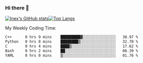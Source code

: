 ### Hi there 👋
[![lnex's GitHub stats](https://github-readme-stats.vercel.app/api?username=lnexenl&count_private=true&show_icons=true)](https://github.com/anuraghazra/github-readme-stats)[![Top Langs](https://github-readme-stats.vercel.app/api/top-langs/?username=lnexenl&layout=compact&langs_count=8&exclude_repo=32-bit-MIPS-CPU)](https://github.com/anuraghazra/github-readme-stats)

My Weekly Coding Time:
<!--START_SECTION:waka-->

```txt
C++      0 hrs 9 mins    █████████▓░░░░░░░░░░░░░░░   38.97 %
Python   0 hrs 8 mins    ████████▒░░░░░░░░░░░░░░░░   32.70 %
C        0 hrs 4 mins    ████▒░░░░░░░░░░░░░░░░░░░░   17.62 %
Bash     0 hrs 2 mins    ██░░░░░░░░░░░░░░░░░░░░░░░   08.39 %
YAML     0 hrs 0 mins    ▒░░░░░░░░░░░░░░░░░░░░░░░░   01.76 %
```

<!--END_SECTION:waka-->
